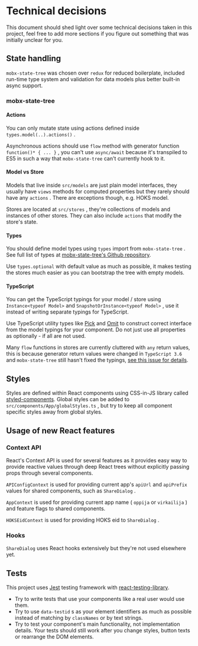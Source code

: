 # Technical decisions

This document should shed light over some technical decisions taken in this project, feel free to add more sections if you figure out something that was initially unclear for you.

## State handling

`mobx-state-tree` was chosen over `redux` for reduced boilerplate, included run-time type system and validation for data models plus better built-in async support.

### mobx-state-tree

#### Actions

You can only mutate state using actions defined inside `types.model(..).actions()` .

Asynchronous actions should use `flow` method with generator function `function()* { ... }` , you can't use `async/await` because it's transpiled to ES5 in such a way that `mobx-state-tree` can't currently hook to it.

#### Model vs Store

Models that live inside `src/models` are just plain model interfaces, they usually have `views` methods for computed properties but they rarely should have any `actions` . There are exceptions though, e.g. HOKS model.

Stores are located at `src/stores` , they're collections of models and instances of other stores. They can also include `actions` that modify the store's state.

#### Types

You should define model types using `types` import from `mobx-state-tree` . See full list of types at [mobx-state-tree's Github repository](https://github.com/mobxjs/mobx-state-tree#types-overview).

Use `types.optional` with default value as much as possible, it makes testing the stores much easier as you can bootstrap the tree with empty models.

#### TypeScript

You can get the TypeScript typings for your model / store using `Instance<typeof Model>` and `SnapshotOrInstance<typeof Model>` , use it instead of writing separate typings for TypeScript.

Use TypeScript utility types like [Pick](https://www.typescriptlang.org/docs/handbook/utility-types.html) and [Omit](https://www.typescriptlang.org/docs/handbook/utility-types.html) to construct correct interface from the model typings for your component. Do not just use all properties as optionally - if all are not used.

Many `flow` functions in stores are currently cluttered with `any` return values, this is because generator return values were changed in `TypeScript 3.6` and `mobx-state-tree` still hasn't fixed the typings, [see this issue for details](https://github.com/mobxjs/mobx-state-tree/issues/1378).

## Styles

Styles are defined within React components using CSS-in-JS library called [styled-components](https://www.styled-components.com/). Global styles can be added to `src/components/App/globalStyles.ts` , but try to keep all component specific styles away from global styles.

## Usage of new React features

### Context API

React's Context API is used for several features as it provides easy way to provide reactive values through deep React trees without explicitly passing props through several components.

`APIConfigContext` is used for providing current app's `apiUrl` and `apiPrefix` values for shared components, such as `ShareDialog` .

`AppContext` is used for providing current app name ( `oppija` or `virkailija` ) and feature flags to shared components.

`HOKSEidContext` is used for providing HOKS eid to `ShareDialog` .

### Hooks

`ShareDialog` uses React hooks extensively but they're not used elsewhere yet.

## Tests

This project uses [Jest](https://jestjs.io/) testing framework with [react-testing-library](https://github.com/kentcdodds/react-testing-library).

* Try to write tests that use your components like a real user would use them.
* Try to use `data-testid` s as your element identifiers as much as possible instead of matching by `classNames` or by text strings.
* Try to test your component's main functionality, not implementation details. Your tests should still work after you change styles, button texts or rearrange the DOM elements.

